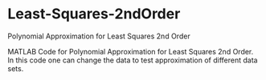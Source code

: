 # Least-Squares-2ndOrder
Polynomial Approximation for Least Squares 2nd Order

MATLAB Code for Polynomial Approximation for Least Squares 2nd Order. In this code one can change the data to test approximation of different data sets.
